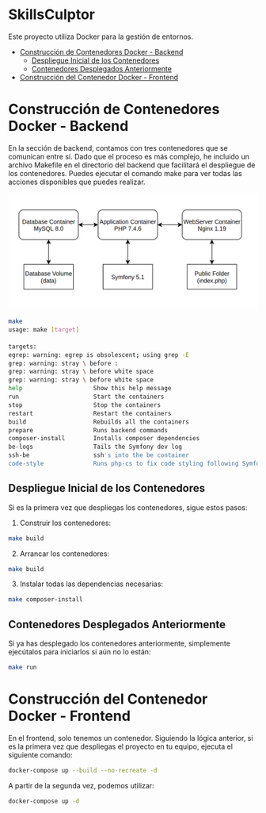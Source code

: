 # SkillsCulptor

Este proyecto utiliza Docker para la gestión de entornos.  

- [Construcción de Contenedores Docker - Backend](#construcción-de-contenedores-docker---backend)
  - [Despliegue Inicial de los Contenedores](#despliegue-inicial-de-los-contenedores)
  - [Contenedores Desplegados Anteriormente](#contenedores-desplegados-anteriormente)
- [Construcción del Contenedor Docker - Frontend](#construcción-del-contenedor-docker---frontend)

# Construcción de Contenedores Docker - Backend
En la sección de backend, contamos con tres contenedores que se comunican entre sí. Dado que el proceso es más complejo, he incluido un archivo Makefile en el directorio del backend que facilitará el despliegue de los contenedores. Puedes ejecutar el comando make para ver todas las acciones disponibles que puedes realizar.  

![Contenedores - backend](https://raw.githubusercontent.com/juanwilde/docker-symfony/refs/heads/master/Docker%20structure.png)  

```bash
make                             
usage: make [target]

targets:
egrep: warning: egrep is obsolescent; using grep -E
grep: warning: stray \ before :
grep: warning: stray \ before white space
grep: warning: stray \ before white space
help                    Show this help message
run                     Start the containers
stop                    Stop the containers
restart                 Restart the containers
build                   Rebuilds all the containers
prepare                 Runs backend commands
composer-install        Installs composer dependencies
be-logs                 Tails the Symfony dev log
ssh-be                  ssh's into the be container
code-style              Runs php-cs to fix code styling following Symfony rules
```
## Despliegue Inicial de los Contenedores
Si es la primera vez que despliegas los contenedores, sigue estos pasos:  
1. Construir los contenedores:
```bash
make build
```
2. Arrancar los contenedores:
```bash
make build
```
3. Instalar todas las dependencias necesarias:
```bash
make composer-install
```

## Contenedores Desplegados Anteriormente
Si ya has desplegado los contenedores anteriormente, simplemente ejecútalos para iniciarlos si aún no lo están:  
```bash
make run
```

# Construcción del Contenedor Docker - Frontend
En el frontend, solo tenemos un contenedor. Siguiendo la lógica anterior, si es la primera vez que despliegas el proyecto en tu equipo, ejecuta el siguiente comando:  
```bash
docker-compose up --build --no-recreate -d
```
A partir de la segunda vez, podemos utilizar:
```bash
docker-compose up -d
```